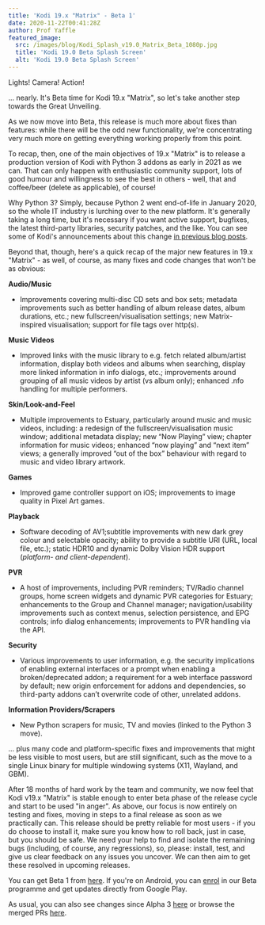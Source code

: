 ```yaml
---
title: 'Kodi 19.x "Matrix" - Beta 1'
date: 2020-11-22T00:41:28Z
author: Prof Yaffle
featured_image:
  src: /images/blog/Kodi_Splash_v19.0_Matrix_Beta_1080p.jpg
  title: 'Kodi 19.0 Beta Splash Screen'
  alt: 'Kodi 19.0 Beta Splash Screen'
---
```

Lights! Camera! Action!

 ... nearly. It's Beta time for Kodi 19.x "Matrix", so let's take another step towards the Great Unveiling.

 As we now move into Beta, this release is much more about fixes than features: while there will be the odd new functionality, we're concentrating very much more on getting everything working properly from this point.

 To recap, then, one of the main objectives of 19.x "Matrix" is to release a production version of Kodi with Python 3 addons as early in 2021 as we can. That can only happen with enthusiastic community support, lots of good humour and willingness to see the best in others - well, that and coffee/beer (delete as applicable), of course!

 Why Python 3? Simply, because Python 2 went end-of-life in January 2020, so the whole IT industry is lurching over to the new platform. It's generally taking a long time, but it's necessary if you want active support, bugfixes, the latest third-party libraries, security patches, and the like. You can see some of Kodi's announcements about this change [in previous blog posts](https://kodi.tv/blog?keyword=python&tag=All).

 Beyond that, though, here's a quick recap of the major new features in 19.x "Matrix" - as well, of course, as many fixes and code changes that won't be as obvious:

 **Audio/Music**

 
 * Improvements covering multi-disc CD sets and box sets; metadata improvements such as better handling of album release dates, album durations, etc.; new fullscreen/visualisation settings; new Matrix-inspired visualisation; support for file tags over http(s).
 
 **Music Videos**

 
 * Improved links with the music library to e.g. fetch related album/artist information, display both videos and albums when searching, display more linked information in info dialogs, etc.; improvements around grouping of all music videos by artist (vs album only); enhanced .nfo handling for multiple performers.
 
 **Skin/Look-and-Feel**

 
 * Multiple improvements to Estuary, particularly around music and music videos, including: a redesign of the fullscreen/visualisation music window; additional metadata display; new “Now Playing” view; chapter information for music videos; enhanced “now playing” and “next item” views; a generally improved “out of the box” behaviour with regard to music and video library artwork.
 
 **Games**

 
 * Improved game controller support on iOS; improvements to image quality in Pixel Art games.
 
 **Playback**

 
 * Software decoding of AV1;subtitle improvements with new dark grey colour and selectable opacity; ability to provide a subtitle URI (URL, local file, etc.); static HDR10 and dynamic Dolby Vision HDR support (*platform- and client-dependent*). 
 
 **PVR**

 
 * A host of improvements, including PVR reminders; TV/Radio channel groups, home screen widgets and dynamic PVR categories for Estuary; enhancements to the Group and Channel manager; navigation/usability improvements such as context menus, selection persistence, and EPG controls; info dialog enhancements; improvements to PVR handling via the API.
 
 **Security**

 
 * Various improvements to user information, e.g. the security implications of enabling external interfaces or a prompt when enabling a broken/deprecated addon; a requirement for a web interface password by default; new origin enforcement for addons and dependencies, so third-party addons can’t overwrite code of other, unrelated addons.
 
 **Information Providers/Scrapers**

 
 * New Python scrapers for music, TV and movies (linked to the Python 3 move).
 
 ... plus many code and platform-specific fixes and improvements that might be less visible to most users, but are still significant, such as the move to a single Linux binary for multiple windowing systems (X11, Wayland, and GBM).  
 

 After 18 months of hard work by the team and community, we now feel that Kodi v19.x "Matrix" is stable enough to enter beta phase of the release cycle and start to be used "in anger". As above, our focus is now entirely on testing and fixes, moving in steps to a final release as soon as we practically can. This release should be pretty reliable for most users - if you do choose to install it, make sure you know how to roll back, just in case, but you should be safe. We need your help to find and isolate the remaining bugs (including, of course, any regressions), so, please: install, test, and give us clear feedback on any issues you uncover. We can then aim to get these resolved in upcoming releases.

 You can get Beta 1 from [here](https://mirrors.kodi.tv/releases/). If you're on Android, you can [enrol](https://play.google.com/apps/testing/org.xbmc.kodi) in our Beta programme and get updates directly from Google Play.

 As usual, you can also see changes since Alpha 3 [here](https://github.com/xbmc/xbmc/compare/19.0a3-Matrix...19.0b1-Matrix) or browse the merged PRs [here](https://github.com/xbmc/xbmc/pulls?q=is%3Apr+sort%3Aupdated-desc+milestone%3A%22Matrix+19.0-beta+1%22+is%3Aclosed).

 

